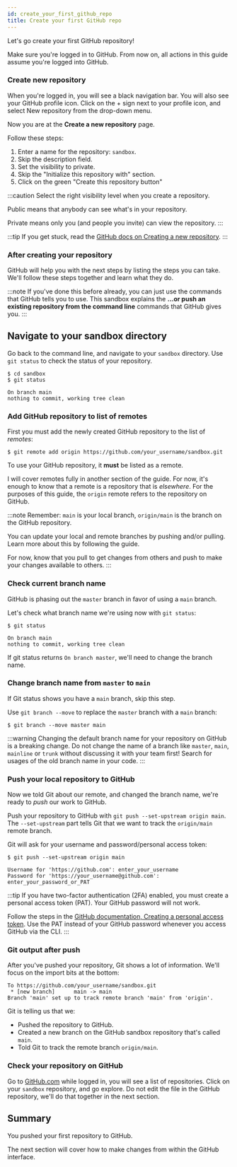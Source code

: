 ```yaml
---
id: create_your_first_github_repo
title: Create your first GitHub repo
---
```


Let's go create your first GitHub repository!

Make sure you're logged in to GitHub.
From now on, all actions in this guide assume you're logged into GitHub.

### Create new repository

When you're logged in, you will see a black navigation bar.
You will also see your GitHub profile icon.
Click on the + sign next to your profile icon, and select New repository from the drop-down menu.

Now you are at the **Create a new repository** page.

Follow these steps:

1. Enter a name for the repository: `sandbox`.
1. Skip the description field.
1. Set the visibility to private.
1. Skip the "Initialize this repository with" section.
1. Click on the green "Create this repository button"

:::caution
Select the right visibility level when you create a repository.

Public means that anybody can see what's in your repository.

Private means only you (and people you invite) can view the repository.
:::

:::tip
If you get stuck, read the [GitHub docs on Creating a new repository](https://docs.github.com/en/free-pro-team@latest/github/creating-cloning-and-archiving-repositories/creating-a-new-repository).
:::

### After creating your repository

GitHub will help you with the next steps by listing the steps you can take.
We'll follow these steps together and learn what they do.

:::note
If you've done this before already, you can just use the commands that GitHub tells you to use.
This sandbox explains the **...or push an existing repository from the command line** commands that GitHub gives you.
:::

## Navigate to your sandbox directory

Go back to the command line, and navigate to your `sandbox` directory.
Use `git status` to check the status of your repository.

```
$ cd sandbox
$ git status

On branch main
nothing to commit, working tree clean
```

### Add GitHub repository to list of remotes

First you must add the newly created GitHub repository to the list of _remotes_:

```git
$ git remote add origin https://github.com/your_username/sandbox.git
```

To use your GitHub repository, it **must** be listed as a remote.

I will cover remotes fully in another section of the guide.
For now, it's enough to know that a remote is a repository that is _elsewhere_.
For the purposes of this guide, the `origin` remote refers to the repository on GitHub.

:::note
Remember: `main` is your local branch, `origin/main` is the branch on the GitHub repository.

You can update your local and remote branches by pushing and/or pulling.
Learn more about this by following the guide.

For now, know that you pull to get changes from others and push to make your changes available to others.
:::

### Check current branch name

GitHub is phasing out the `master` branch in favor of using a `main` branch.

Let's check what branch name we're using now with `git status`:

```git
$ git status

On branch main
nothing to commit, working tree clean
```

If git status returns `On branch master`, we'll need to change the branch name.

### Change branch name from `master` to `main`

If Git status shows you have a `main` branch, skip this step.

Use `git branch --move` to replace the `master` branch with a `main` branch:

```git
$ git branch --move master main
```

:::warning
Changing the default branch name for your repository on GitHub is a breaking change.
Do not change the name of a branch like `master`, `main`, `mainline` or `trunk` without discussing it with your team first!
Search for usages of the old branch name in your code.
:::

### Push your local repository to GitHub

Now we told Git about our remote, and changed the branch name, we're ready to _push_ our work to GitHub.

Push your repository to GitHub with `git push --set-upstream origin main`.
The `--set-upstream` part tells Git that we want to track the `origin/main` remote branch.

Git will ask for your username and password/personal access token:

```git
$ git push --set-upstream origin main

Username for 'https://github.com': enter_your_username
Password for 'https://your_username@github.com': enter_your_password_or_PAT
```

:::tip
If you have two-factor authentication (2FA) enabled, you must create a personal access token (PAT).
Your GitHub password will not work.

Follow the steps in the [GitHub documentation, Creating a personal access token](https://docs.github.com/en/free-pro-team@latest/github/authenticating-to-github/creating-a-personal-access-token).
Use the PAT instead of your GitHub password whenever you access GitHub via the CLI.
:::

### Git output after push

After you've pushed your repository, Git shows a lot of information.
We'll focus on the import bits at the bottom:

```git
To https://github.com/your_username/sandbox.git
 * [new branch]      main -> main
Branch 'main' set up to track remote branch 'main' from 'origin'.
```

Git is telling us that we:

- Pushed the repository to GitHub.
- Created a new branch on the GitHub sandbox repository that's called `main`.
- Told Git to track the remote branch `origin/main`.

### Check your repository on GitHub

Go to [GitHub.com](https://github.com/) while logged in, you will see a list of repositories.
Click on your `sandbox` repository, and go explore.
Do not edit the file in the GitHub repository, we'll do that together in the next section.

## Summary

You pushed your first repository to GitHub.

The next section will cover how to make changes from within the GitHub interface.
